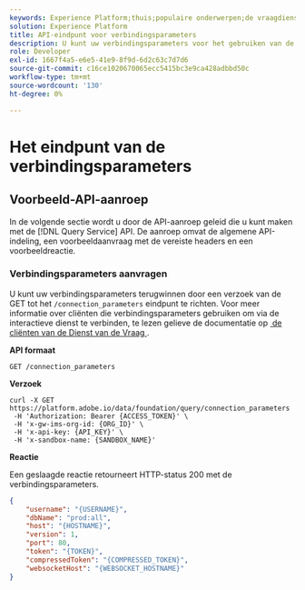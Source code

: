 ```yaml
---
keywords: Experience Platform;thuis;populaire onderwerpen;de vraagdienst;api gids;verbindingsparameters;de dienst van de vraag;
solution: Experience Platform
title: API-eindpunt voor verbindingsparameters
description: U kunt uw verbindingsparameters voor het gebruiken van de interactieve dienst terugwinnen door een verzoek van de GET aan het /connection_parameters eindpunt te doen.
role: Developer
exl-id: 1667f4a5-e6e5-41e9-8f9d-6d2c63c7d7d6
source-git-commit: c16ce1020670065ecc5415bc3e9ca428adbbd50c
workflow-type: tm+mt
source-wordcount: '130'
ht-degree: 0%

---
```


# Het eindpunt van de verbindingsparameters

## Voorbeeld-API-aanroep

In de volgende sectie wordt u door de API-aanroep geleid die u kunt maken met de [!DNL Query Service] API. De aanroep omvat de algemene API-indeling, een voorbeeldaanvraag met de vereiste headers en een voorbeeldreactie.

### Verbindingsparameters aanvragen

U kunt uw verbindingsparameters terugwinnen door een verzoek van de GET tot het `/connection_parameters` eindpunt te richten. Voor meer informatie over cliënten die verbindingsparameters gebruiken om via de interactieve dienst te verbinden, te lezen gelieve de documentatie op [&#x200B; de cliënten van de Dienst van de Vraag &#x200B;](../clients/overview.md).

**API formaat**

```http
GET /connection_parameters
```

**Verzoek**

```shell
curl -X GET https://platform.adobe.io/data/foundation/query/connection_parameters
 -H 'Authorization: Bearer {ACCESS_TOKEN}' \
 -H 'x-gw-ims-org-id: {ORG_ID}' \
 -H 'x-api-key: {API_KEY}' \
 -H 'x-sandbox-name: {SANDBOX_NAME}'
```

**Reactie**

Een geslaagde reactie retourneert HTTP-status 200 met de verbindingsparameters.

```json
{
    "username": "{USERNAME}",
    "dbName": "prod:all",
    "host": "{HOSTNAME}",
    "version": 1,
    "port": 80,
    "token": "{TOKEN}",
    "compressedToken": "{COMPRESSED_TOKEN}",
    "websocketHost": "{WEBSOCKET_HOSTNAME}"
}
```
